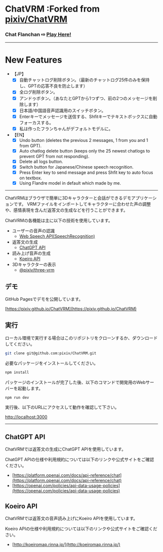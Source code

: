 # ChatVRM :Forked from [pixiv/ChatVRM](https://github.com/pixiv/ChatVRM)
### Chat Flanchan ⇨ [Play Here!](https://ratadune.github.io/ChatVRM_modified/)

---
# New Features
+ 【JP】
    - [x] 自動チャットログ削除ボタン。（最新のチャットログ25件のみを保持し、GPTの応答不良を防止します）
    - [x] 全ログ削除ボタン。
    - [x] アンドゥボタン。（あなたとGPTから1つずつ、前の2つのメッセージを削除します）
    - [x] 日本語/中国語音声認識用のスイッチボタン。
    - [x] Enterキーでメッセージを送信する、Shfitキーでテキストボックスに自動フォーカスする。
    - [x] 私は作ったフランちゃんがデフォルトモデルに。
+ 【EN】
    - [x] Undo button (deletes the previous 2 messages, 1 from you and 1 from GPT).
    - [x] Auto chatlog delete button (keeps only the 25 newest chatlogs to prevent GPT from not responding).
    - [x] Delete all logs button.
    - [x] Switch button for Japanese/Chinese speech recognition.
    - [x] Press Enter key to send message and press Shfit key to auto focus on textbox.
    - [x] Using Flandre model in default which made by me.
---
ChatVRMはブラウザで簡単に3Dキャラクターと会話ができるデモアプリケーションです。
VRMファイルをインポートしてキャラクターに合わせた声の調整や、感情表現を含んだ返答文の生成などを行うことができます。

ChatVRMの各機能は主に以下の技術を使用しています。

- ユーザーの音声の認識
    - [Web Speech API(SpeechRecognition)](https://developer.mozilla.org/ja/docs/Web/API/SpeechRecognition)
- 返答文の生成
    - [ChatGPT API](https://platform.openai.com/docs/api-reference/chat)
- 読み上げ音声の生成
    - [Koeiro API](http://koeiromap.rinna.jp/)
- 3Dキャラクターの表示
    - [@pixiv/three-vrm](https://github.com/pixiv/three-vrm)


## デモ

GitHub Pagesでデモを公開しています。

[https://pixiv.github.io/ChatVRM](https://pixiv.github.io/ChatVRM)


## 実行
ローカル環境で実行する場合はこのリポジトリをクローンするか、ダウンロードしてください。

```bash
git clone git@github.com:pixiv/ChatVRM.git
```

必要なパッケージをインストールしてください。
```bash
npm install
```

パッケージのインストールが完了した後、以下のコマンドで開発用のWebサーバーを起動します。
```bash
npm run dev
```

実行後、以下のURLにアクセスして動作を確認して下さい。

[http://localhost:3000](http://localhost:3000) 


---

## ChatGPT API

ChatVRMでは返答文の生成にChatGPT APIを使用しています。

ChatGPT APIの仕様や利用規約については以下のリンクや公式サイトをご確認ください。

- [https://platform.openai.com/docs/api-reference/chat](https://platform.openai.com/docs/api-reference/chat)
- [https://openai.com/policies/api-data-usage-policies](https://openai.com/policies/api-data-usage-policies)


## Koeiro API
ChatVRMでは返答文の音声読み上げにKoeiro APIを使用しています。

Koeiro APIの仕様や利用規約については以下のリンクや公式サイトをご確認ください。

- [http://koeiromap.rinna.jp/](http://koeiromap.rinna.jp/)
